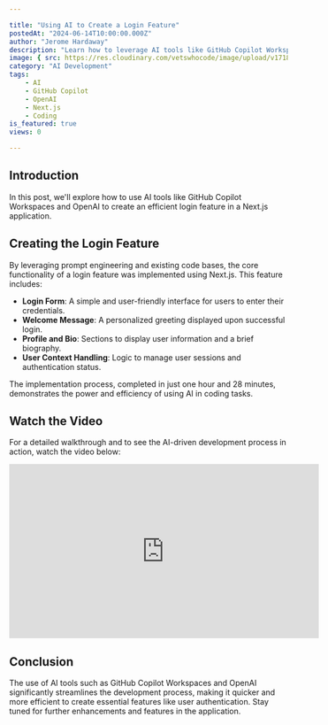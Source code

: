 ```yaml
---

title: "Using AI to Create a Login Feature"
postedAt: "2024-06-14T10:00:00.000Z"
author: "Jerome Hardaway"
description: "Learn how to leverage AI tools like GitHub Copilot Workspaces and OpenAI to create a Next.js login feature efficiently."
image: { src: https://res.cloudinary.com/vetswhocode/image/upload/v1718415884/YouTube_Thumbnail_Scroll_YouTube_Thumbnail_znc4st.png }
category: "AI Development"
tags:
    - AI
    - GitHub Copilot
    - OpenAI
    - Next.js
    - Coding
is_featured: true
views: 0

---
```


## Introduction

In this post, we'll explore how to use AI tools like GitHub Copilot Workspaces and OpenAI to create an efficient login feature in a Next.js application.

## Creating the Login Feature

By leveraging prompt engineering and existing code bases, the core functionality of a login feature was implemented using Next.js. This feature includes:

- **Login Form**: A simple and user-friendly interface for users to enter their credentials.
- **Welcome Message**: A personalized greeting displayed upon successful login.
- **Profile and Bio**: Sections to display user information and a brief biography.
- **User Context Handling**: Logic to manage user sessions and authentication status.

The implementation process, completed in just one hour and 28 minutes, demonstrates the power and efficiency of using AI in coding tasks.

## Watch the Video

For a detailed walkthrough and to see the AI-driven development process in action, watch the video below:

<iframe width="560" height="315" src="https://www.youtube.com/embed/82sI4O91cC0?si=trHyMndyuLcLbsvt" title="YouTube video player" frameborder="0" allow="accelerometer; autoplay; clipboard-write; encrypted-media; gyroscope; picture-in-picture; web-share" referrerpolicy="strict-origin-when-cross-origin" allowfullscreen></iframe>

## Conclusion

The use of AI tools such as GitHub Copilot Workspaces and OpenAI significantly streamlines the development process, making it quicker and more efficient to create essential features like user authentication. Stay tuned for further enhancements and features in the application.

